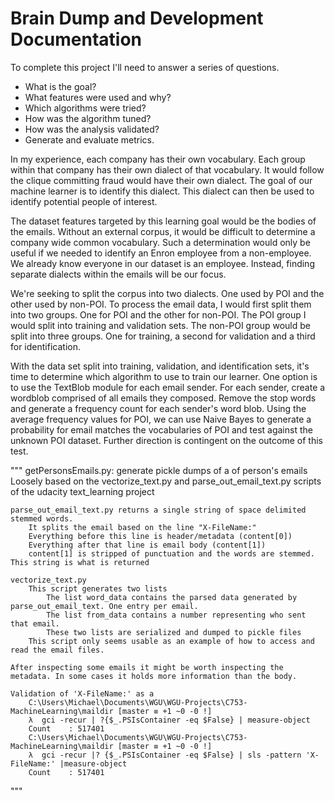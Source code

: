 # Brain Dump and Development Documentation

To complete this project I'll need to answer a series of questions.  

* What is the goal?
* What features were used and why?
* Which algorithms were tried?
* How was the algorithm tuned?
* How was the analysis validated?
* Generate and evaluate metrics.

In my experience, each company has their own vocabulary. Each group within that company has their own dialect of that vocabulary. It would follow the clique committing fraud would have their own dialect. The goal of our machine learner is to identify this dialect. This dialect can then be used to identify potential people of interest.  

The dataset features targeted by this learning goal would be the bodies of the emails. Without an external corpus, it would be difficult to determine a company wide common vocabulary. Such a determination would only be useful if we needed to identify an Enron employee from a non-employee. We already know everyone in our dataset is an employee. Instead, finding separate dialects within the emails will be our focus.  

We're seeking to split the corpus into two dialects. One used by POI and the other used by non-POI. To process the email data, I would first split them into two groups. One for POI and the other for non-POI. The POI group I would split into training and validation sets. The non-POI group would be split into three groups. One for training, a second for validation and a third for identification.  

With the data set split into training, validation, and identification sets, it's time to determine which algorithm to use to train our learner. One option is to use the TextBlob module for each email sender. For each sender, create a wordblob comprised of all emails they composed. Remove the stop words and generate a frequency count for each sender's word blob. Using the average frequency values for POI, we can use Naive Bayes to generate a probability for email matches the vocabularies of POI and test against the unknown POI dataset. Further direction is contingent on the outcome of this test.  

"""
    getPersonsEmails.py: generate pickle dumps of a of person's emails
    Loosely based on the vectorize_text.py and parse_out_email_text.py scripts of the udacity text_learning project
    
    parse_out_email_text.py returns a single string of space delimited stemmed words.
        It splits the email based on the line "X-FileName:"
        Everything before this line is header/metadata (content[0])
        Everything after that line is email body (content[1])
        content[1] is stripped of punctuation and the words are stemmed. This string is what is returned
        
    vectorize_text.py 
        This script generates two lists
            The list word_data contains the parsed data generated by parse_out_email_text. One entry per email.
            The list from_data contains a number representing who sent that email.
            These two lists are serialized and dumped to pickle files
        This script only seems usable as an example of how to access and read the email files.

    After inspecting some emails it might be worth inspecting the metadata. In some cases it holds more information than the body.

    Validation of 'X-FileName:' as a 
        C:\Users\Michael\Documents\WGU\WGU-Projects\C753-MachineLearning\maildir [master ≡ +1 ~0 -0 !]
        λ  gci -recur | ?{$_.PSIsContainer -eq $False} | measure-object
        Count    : 517401
        C:\Users\Michael\Documents\WGU\WGU-Projects\C753-MachineLearning\maildir [master ≡ +1 ~0 -0 !]
        λ  gci -recur |? {$_.PSIsContainer -eq $False} | sls -pattern 'X-FileName:' |measure-object
        Count    : 517401
"""
